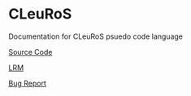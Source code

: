 # CLeuRoS

Documentation for CLeuRoS psuedo code language

[Source Code](https://github.com/smeshoyrer/cleuros)

[LRM](./lrm.md)

[Bug Report](./bugs.md)

